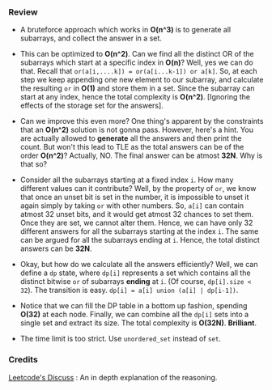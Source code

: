 ### Review
* A bruteforce approach which works in **O(n^3)** is to generate all subarrays, and collect the answer in a set.

* This can be optimized to **O(n^2)**. Can we find all the distinct OR of the subarrays which start at a specific index in **O(n)**? Well, yes we can do that. Recall that `or(a[i,....k]) = or(a[i...k-1]) or a[k]`. So, at each step we keep appending one new element to our subarray, and calculate the resulting `or` in **O(1)** and store them in a set. Since the subarray can start at any index, hence the total complexity is **O(n^2)**. [Ignoring the effects of the storage set for the answers].

* Can we improve this even more? One thing's apparent by the constraints that an **O(n^2)** solution is not gonna pass. However, here's a hint. You are actually allowed to **generate** all the answers and then print the count. But won't this lead to TLE as the total answers can be of the order **O(n^2)**? Actually, NO. The final answer can be atmost **32N**. Why is that so? 

* Consider all the subarrays starting at a fixed index `i`. How many different values can it contribute? Well, by the property of `or`, we know that once an unset bit is set in the number, it is impossible to unset it again simply by taking `or` with other numbers. So, `a[i]` can contain atmost 32 unset bits, and it would get atmost 32 chances to set them. Once they are set, we cannot alter them. Hence, we can have only 32 different answers for all the subarrays starting at the index `i`. The same can be argued for all the subarrays ending at `i`. Hence, the total distinct answers can be **32N**.

* Okay, but how do we calculate all the answers efficiently? Well, we can define a `dp` state, where `dp[i]` represents a set which contains all the distinct bitwise `or` of subarrays **ending** at `i`. (Of course, `dp[i].size < 32`). The transition is easy. `dp[i] = a[i] union (a[i] | dp[i-1])`.

* Notice that we can fill the DP table in a bottom up fashion, spending **O(32)** at each node. Finally, we can combine all the `dp[i]` sets into a single set and extract its size. The total complexity is **O(32N)**. **Brilliant**.

* The time limit is too strict. Use `unordered_set` instead of `set`.

### Credits
[Leetcode's Discuss](https://leetcode.com/problems/bitwise-ors-of-subarrays/discuss/165933/Python-Dynamic-programming-solution-with-indepth-explanation-of-intuition.) : An in depth explanation of the reasoning.
